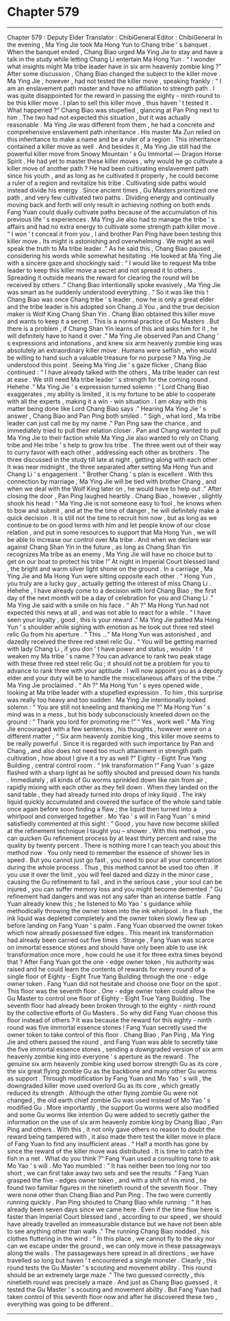 
# Chapter 579


---

Chapter 579 : Deputy Elder
Translator : ChibiGeneral Editor : ChibiGeneral
In the evening , Ma Ying Jie took Ma Hong Yun to Chang tribe ’ s banquet .
When the banquet ended , Chang Biao urged Ma Ying Jie to stay and have a talk in the study while letting Chang Li entertain Ma Hong Yun .
“ I wonder what insights might Ma tribe leader have in six arm heavenly zombie king ?” After some discussion , Chang Biao changed the subject to the killer move .
Ma Ying Jie , however , had not tested the killer move , speaking frankly : “ I am an enslavement path master and have no affiliation to strength path . I was quite disappointed for the reward in passing the eighty - ninth round to be this killer move . I plan to sell this killer move , thus haven ’ t tested it . What happened ?”
Chang Biao was stupefied , glancing at Pan Ping next to him .
The two had not expected this situation , but it was actually reasonable .
Ma Ying Jie was different from them , he had a concrete and comprehensive enslavement path inheritance . His master Ma Zun relied on this inheritance to make a name and be a ruler of a region .
This inheritance contained a killer move as well . And besides it , Ma Ying Jie still had the powerful killer move from Snowy Mountain ’ s Gu Immortal — Dragon Horse Spirit .
He had yet to master these killer moves , why would he go cultivate a killer move of another path ?
He had been cultivating enslavement path since his youth , and as long as he cultivated it properly , he could become a ruler of a region and revitalize his tribe . Cultivating side paths would instead divide his energy .
Since ancient times , Gu Masters prioritized one path , and very few cultivated two paths . Dividing energy and continually moving back and forth will only result in achieving nothing on both ends .
Fang Yuan could dually cultivate paths because of the accumulation of his previous life ’ s experiences .
Ma Ying Jie also had to manage the tribe ’ s affairs and had no extra energy to cultivate some strength path killer move .
“ I won ’ t conceal it from you , I and brother Pan Ping have been testing this killer move . Its might is astonishing and overwhelming . We might as well speak the truth to Ma tribe leader .” As he said this , Chang Biao paused , considering his words while somewhat hesitating .
He looked at Ma Ying Jie with a sincere gaze and shockingly said : “ I would like to request Ma tribe leader to keep this killer move a secret and not spread it to others . Spreading it outside means the reward for clearing the round will be received by others .”
Chang Biao intentionally spoke evasively , Ma Ying Jie was smart as he suddenly understood everything .
“ So it was like this ! Chang Biao was once Chang tribe ’ s leader , now he is only a great elder and the tribe leader is his adopted son Chang Ji You , and the true decision maker is Wolf King Chang Shan Yin . Chang Biao obtained this killer move and wants to keep it a secret . This is a normal practice of Gu Masters . But there is a problem , if Chang Shan Yin learns of this and asks him for it , he will definitely have to hand it over .”
Ma Ying Jie observed Pan and Chang ’ s expressions and intonations , and knew six arm heavenly zombie king was absolutely an extraordinary killer move .
Humans were selfish , who would be willing to hand such a valuable treasure for no purpose ? Ma Ying Jie understood this point .
Seeing Ma Ying Jie ’ s gaze flicker , Chang Biao continued : “ I have already talked with the others , Ma tribe leader can rest at ease . We still need Ma tribe leader ’ s strength for the coming round . Hehehe .”
Ma Ying Jie ’ s expression turned solemn : “ Lord Chang Biao exaggerates , my ability is limited , it is my fortune to be able to cooperate with all the experts , making it a win - win situation . I am okay with this matter being done like Lord Chang Biao says .”
Hearing Ma Ying Jie ’ s answer , Chang Biao and Pan Ping both smiled .
“ Sigh , what lord , Ma tribe leader can just call me by my name .” Pan Ping saw the chance , and immediately tried to pull their relation closer .
Pan and Chang wanted to pull Ma Ying Jie to their faction while Ma Ying Jie also wanted to rely on Chang tribe and Hei tribe ’ s help to grow his tribe . The three went out of their way to curry favor with each other , addressing each other as brothers .
The three discussed in the study till late at night , getting along with each other .
It was near midnight , the three separated after setting Ma Hong Yun and Chang Li ’ s engagement .
“ Brother Chang ’ s plan is excellent . With this connection by marriage , Ma Ying Jie will be tied with brother Chang , and when we deal with the Wolf King later on , he would have to help out .” After closing the door , Pan Ping laughed heartily .
Chang Biao , however , slightly shook his head : “ Ma Ying Jie is not someone easy to fool , he knows when to bow and submit , and at the the time of danger , he will definitely make a quick decision . It is still not the time to recruit him now , but as long as we continue to be on good terms with him and let people know of our close relation , and put in some resources to support that Ma Hong Yun , we will be able to increase our control over Ma tribe . And when we declare war against Chang Shan Yin in the future , as long as Chang Shan Yin recognizes Ma tribe as an enemy , Ma Ying Jie will have no choice but to get on our boat to protect his tribe !”
At night in Imperial Court blessed land , the bright and warm silver light shone on the ground .
In a carriage , Ma Ying Jie and Ma Hong Yun were sitting opposite each other .
“ Hong Yun , you truly are a lucky guy , actually getting the interest of miss Chang Li . Hehehe , I have already come to a decision with lord Chang Biao ; the first day of the next month will be a day of celebration for you and Chang Li .” Ma Ying Jie said with a smile on his face .
“ Ah ?” Ma Hong Yun had not expected this news at all , and was not able to react for a while .
“ I have seen your loyalty , good , this is your reward .” Ma Ying Jie patted Ma Hong Yun ’ s shoulder while sighing with emotion as he took out three red steel relic Gu from his aperture .
“ This …” Ma Hong Yun was astonished , and dazedly received the three red steel relic Gu .
“ You will be getting married with lady Chang Li , if you don ’ t have power and status , wouldn ’ t it weaken my Ma tribe ’ s name ? You can advance to rank two peak stage with these three red steel relic Gu ; it should not be a problem for you to advance to rank three with your aptitude . I will now appoint you as a deputy elder and your duty will be to handle the miscellaneous affairs of the tribe .” Ma Ying Jie proclaimed .
“ Ah ?” Ma Hong Yun ’ s eyes opened wide , looking at Ma tribe leader with a stupefied expression .
To him , this surprise was really too heavy and too sudden .
Ma Ying Jie intentionally looked solemn : “ You are still not kneeling and thanking me ?”
Ma Hong Yun ’ s mind was in a mess , but his body subconsciously kneeled down on the ground : “ Thank you lord for promoting me !”
“ Yes , work well .” Ma Ying Jie encouraged with a few sentences , his thoughts , however were on a different matter , “ Six arm heavenly zombie king , this killer move seems to be really powerful . Since it is regarded with such importance by Pan and Chang , and also does not need too much attainment in strength path cultivation , how about I give it a try as well ?”
Eighty - Eight True Yang Building , central control room .
“ Ink transformation !” Fang Yuan ’ s gaze flashed with a sharp light as he softly shouted and pressed down his hands .
Immediately , all kinds of Gu worms sprinkled down like rain from air , rapidly mixing with each other as they fell down .
When they landed on the sand table , they had already turned into drops of inky liquid .
The inky liquid quickly accumulated and covered the surface of the whole sand table once again before soon finding a flaw ; the liquid then turned into a whirlpool and converged together .
Mo Yao ’ s will in Fang Yuan ’ s mind satisfiedly commented at this sight : “ Good , you have now become skilled at the refinement technique I taught you – shower . With this method , you can quicken Gu refinement process by at least thirty percent and raise the quality by twenty percent . There is nothing more I can teach you about this method now . You only need to remember the essence of shower lies in speed . But you cannot just go fast , you need to pour all your concentration during the whole process . Thus , this method cannot be used too often . If you use it over the limit , you will feel dazed and dizzy in the minor case , causing the Gu refinement to fail , and in the serious case , your soul can be injured , you can suffer memory loss and you might become demented .”
Gu refinement had dangers and was not any safer than an intense battle .
Fang Yuan already knew this ; he listened to Mo Yao ’ s guidance while methodically throwing the owner token into the ink whirlpool .
In a flash , the ink liquid was depleted completely and the owner token slowly flew up before landing on Fang Yuan ’ s palm .
Fang Yuan observed the owner token which now already possessed five edges .
This meant ink transformation had already been carried out five times .
Strange , Fang Yuan was scarce on immortal essence stones and should have only been able to use ink transformation once more , how could he use it for three extra times beyond that ?
After Fang Yuan got the one - edge owner token , his authority was raised and he could learn the contents of rewards for every round of a single floor of Eighty - Eight True Yang Building through the one - edge owner token .
Fang Yuan did not hesitate and choose one floor on the spot .
This floor was the seventh floor .
One - edge owner token could allow the Gu Master to control one floor of Eighty - Eight True Yang Building .
The seventh floor had already been broken through to the eighty - ninth round by the collective efforts of Gu Masters . So why did Fang Yuan choose this floor instead of others ?
It was because the reward for this eighty - ninth round was five immortal essence stones !
Fang Yuan secretly used the owner token to take control of this floor . Chang Biao , Pan Ping , Ma Ying Jie and others passed the round , and Fang Yuan was able to secretly take the five immortal essence stones , sending a downgraded version of six arm heavenly zombie king into everyone ’ s aperture as the reward .
The genuine six arm heavenly zombie king used borrow strength Gu as its core , the six great flying zombie Gu as the backbone and many other Gu worms as support . Through modification by Fang Yuan and Mo Yao ’ s will , the downgraded killer move used overlord Gu as its core , which greatly reduced its strength .
Although the other flying zombie Gu were not changed , the old earth chief zombie Gu was used instead of Mo Yao ’ s modified Gu .
More importantly , the support Gu worms were also modified and some Gu worms like intention Gu were added to secretly gather the information on the use of six arm heavenly zombie king by Chang Biao , Pan Ping and others .
With this , it not only gave others no reason to doubt the reward being tampered with , it also made them test the killer move in place of Fang Yuan to find any insufficient areas .
“ Half a month has gone by since the reward of the killer move was distributed . It is time to catch the fish in a net . What do you think ?” Fang Yuan used a consulting tone to ask Mo Yao ’ s will .
Mo Yao mumbled : “ It has neither been too long nor too short , we can first take away two sets and see the results .”
Fang Yuan grasped the five - edges owner token , and with a shift of his mind , he found two familiar figures in the ninetieth round of the seventh floor .
They were none other than Chang Biao and Pan Ping .
The two were currently running quickly .
Pan Ping shouted to Chang Biao while running : “ It has already been seven days since we came here . Even if the time flow here is faster than Imperial Court blessed land , according to our speed , we should have already travelled an immeasurable distance but we have not been able to see anything other than walls .”
The running Chang Biao nodded , his clothes fluttering in the wind : “ In this place , we cannot fly to the sky nor can we escape under the ground , we can only move in these passageways along the walls . The passageways here spread in all directions , we have travelled so long but haven ’ t encountered a single monster . Clearly , this round tests the Gu Master ’ s scouting and movement ability . This round should be an extremely large maze .”
The two guessed correctly , this ninetieth round was precisely a maze .
And just as Chang Biao guessed , it tested the Gu Master ’ s scouting and movement ability .
But Fang Yuan had taken control of this seventh floor now and after he discovered these two , everything was going to be different .

---

